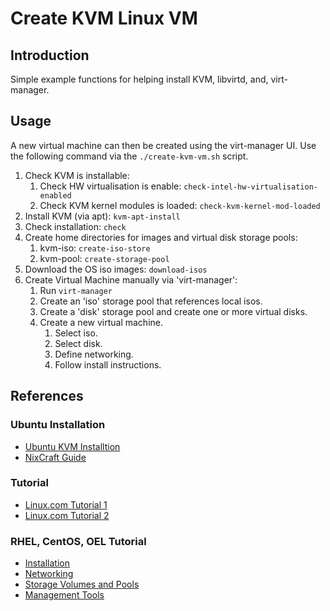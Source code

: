 # Create KVM Linux VM

## Introduction

Simple example functions for helping install KVM, libvirtd, and, virt-manager.

## Usage

A new virtual machine can then be created using the virt-manager UI. Use the following command via the `./create-kvm-vm.sh` script.

1. Check KVM is installable:
    1. Check HW virtualisation is enable: `check-intel-hw-virtualisation-enabled`
    2. Check KVM kernel modules is loaded: `check-kvm-kernel-mod-loaded`
2. Install KVM (via apt): `kvm-apt-install`
3. Check installation: `check`
4. Create home directories for images and virtual disk storage pools: 
    1. kvm-iso: `create-iso-store`
    2. kvm-pool: `create-storage-pool`
5. Download the OS iso images: `download-isos`
6. Create Virtual Machine manually via 'virt-manager':
    1. Run `virt-manager`
    2. Create an 'iso' storage pool that references local isos.
    3. Create a 'disk' storage pool and create one or more virtual disks.
    4. Create a new virtual machine.
        1. Select iso.
        2. Select disk.
        3. Define networking.
        4. Follow install instructions.


## References

### Ubuntu Installation
* [Ubuntu KVM Installtion](https://help.ubuntu.com/community/KVM/Installation)
* [NixCraft Guide](https://www.cyberciti.biz/faq/installing-kvm-on-ubuntu-16-04-lts-server/)

### Tutorial
* [Linux.com Tutorial 1](https://www.linux.com/learn/intro-to-linux/2017/5/creating-virtual-machines-kvm-part-1)
* [Linux.com Tutorial 2](https://www.linux.com/learn/intro-to-linux/2017/5/creating-virtual-machines-kvm-part-2-networking)

### RHEL, CentOS, OEL Tutorial
* [Installation](https://www.tecmint.com/install-and-configure-kvm-in-linux/)
* [Networking](https://www.tecmint.com/multiple-virtual-machine-installation-using-network-install-kvm/)
* [Storage Volumes and Pools](https://www.tecmint.com/manage-kvm-storage-volumes-and-pools/)
* [Management Tools](https://www.tecmint.com/kvm-management-tools-to-manage-virtual-machines/)
